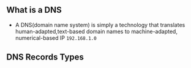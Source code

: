 ## What is a DNS

- A DNS(domain name system) is simply a technology that translates human-adapted,text-based domain names to machine-adapted, numerical-based IP
`192.168.1.0`

## DNS Records Types

